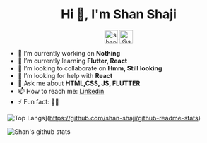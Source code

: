 <h1 align="center">Hi 👋, I'm Shan Shaji</h1>
<p align="center">
<a href="https://dribbble.com/shan_shaji" target="blank">
<img align="center" src="https://cdn.jsdelivr.net/npm/simple-icons@3.0.1/icons/dribbble.svg" alt="shan shaji" height="30" width="30" />
</a>
<a href="https://medium.com/@shanshaji224" target="blank">
<img align="center" src="https://cdn.jsdelivr.net/npm/simple-icons@3.0.1/icons/medium.svg" alt="@shanshaji224" height="30" width="30" />
</a>
</p>

- 🔭 I’m currently working on **Nothing**
- 🌱 I’m currently learning **Flutter, React**
- 👯 I’m looking to collaborate on **Hmm, Still looking**
- 🤔 I’m looking for help with **React**
- 💬 Ask me about **HTML,CSS, JS, FLUTTER**
- 📫 How to reach me: [Linkedin](https://www.linkedin.com/in/shan--shaji/)
- ⚡ Fun fact: 🤷‍♂️
<p>

![Top Langs](https://github-readme-stats.vercel.app/api/top-langs/?username=shan-shaji&layout=compact)](https://github.com/shan-shaji/github-readme-stats)

![Shan's github stats](https://github-readme-stats.vercel.app/api?username=shan-shaji&count_private=true&show_icons=true)

</p>


